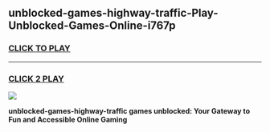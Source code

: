 
## unblocked-games-highway-traffic-Play-Unblocked-Games-Online-i767p
<h3>
<a href="https://premium76.site?title=unblocked-games-highway-traffic&ref=24A">CLICK TO PLAY</a></h3>
<hr>

<h3>
<a href="https://premium76.site?title=unblocked-games-highway-traffic&ref=24A">CLICK 2 PLAY</a>
  
</h3>

<a href="https://premium76.site?title=unblocked-games-highway-traffic&ref=24A"><img src="https://clearcache.store/games.png"></a>


**unblocked-games-highway-traffic games unblocked: Your Gateway to Fun and Accessible Online Gaming**
